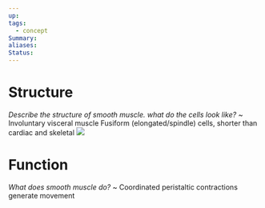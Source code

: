 ```yaml
---
up: 
tags:
  - concept
Summary: 
aliases: 
Status:
---
```

# Structure
*Describe the structure of smooth muscle. what do the cells look like?*
~
Involuntary visceral muscle
Fusiform (elongated/spindle) cells, shorter than cardiac and skeletal
![](https://i.imgur.com/OAOd67i.png)
<!--SR:!2025-03-13,3,250-->

# Function
*What does smooth muscle do?*
~
Coordinated peristaltic contractions generate movement
<!--SR:!2025-03-13,3,250-->